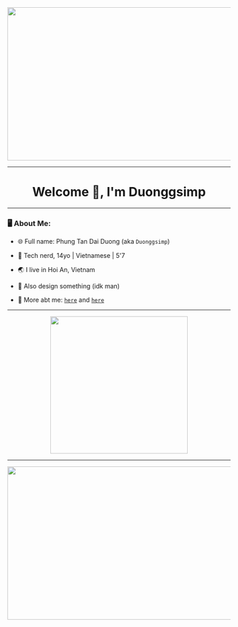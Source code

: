 <div align="center">
  <img src="https://th.bing.com/th/id/R.6dbf3c6509b3510a1f32a1e736946269?rik=gLqYov0j3enyUA&pid=ImgRaw&r=0" width="763" height="346"/>
</div>

---
# <h1 align=center>  Welcome 👋, I'm Duonggsimp
---
### 🖥 About Me:
- 🌐 Full name: Phung Tan Dai Duong (aka `Duonggsimp`) 

- 🤖 Tech nerd, 14yo | Vietnamese | 5'7

- 🌏 I live in Hoi An, Vietnam

- 📐 Also design something (idk man)

- 🌟 More abt me: [`here`](https://duongsimp.carrd.co/) and [`here`](https://gravatar.com/duonggsimp)
---
<p align="center" >
  
  <img height="310" src="https://github-readme-streak-stats.herokuapp.com?user=Duonggsimp&hide_border=true&theme=dracula&border_radius=5&date_format=M%20j%5B%2C%20Y%5D">
</p>

---
<div align="center">
  <img src="(https://c.tenor.com/vTY5ksiqSLgAAAAC/komi-cant-communicate-komi-san-wa-komyushou-desu.gif)" width="763" height="346"/>
</div>


